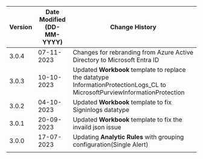 | **Version** | **Date Modified (DD-MM-YYYY)** | **Change History**                                                       |
|-------------|--------------------------------|--------------------------------------------------------------------------|
| 3.0.4       | 07-11-2023                     | Changes for rebranding from Azure Active Directory to Microsoft Entra ID |
| 3.0.3       | 10-10-2023                     | Updated **Workbook** template to replace the datatype InformationProtectionLogs_CL to MicrosoftPurviewInformationProtection                                                                                     |
| 3.0.2       | 04-10-2023                     | Updated **Workbook** template to fix Signinlogs datatype                 |
| 3.0.1       | 20-09-2023                     | Updated **Workbook** template to fix the invaild json issue              |
| 3.0.0       | 17-07-2023                     | Updating **Analytic Rules** with grouping configuration(Single Alert)    |
|             |                                |                                                                          |
